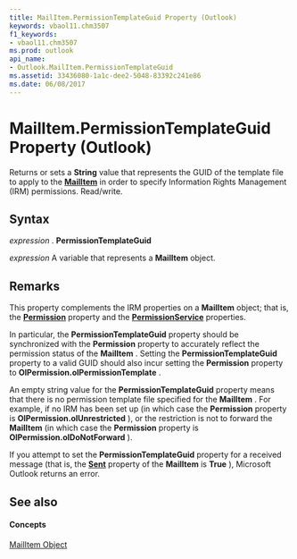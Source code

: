 ```yaml
---
title: MailItem.PermissionTemplateGuid Property (Outlook)
keywords: vbaol11.chm3507
f1_keywords:
- vbaol11.chm3507
ms.prod: outlook
api_name:
- Outlook.MailItem.PermissionTemplateGuid
ms.assetid: 33436080-1a1c-dee2-5048-83392c241e86
ms.date: 06/08/2017
---
```



# MailItem.PermissionTemplateGuid Property (Outlook)

Returns or sets a **String** value that represents the GUID of the template file to apply to the **[MailItem](mailitem-object-outlook.md)** in order to specify Information Rights Management (IRM) permissions. Read/write.


## Syntax

 _expression_ . **PermissionTemplateGuid**

 _expression_ A variable that represents a **MailItem** object.


## Remarks

This property complements the IRM properties on a **MailItem** object; that is, the **[Permission](mailitem-permission-property-outlook.md)** property and the **[PermissionService](mailitem-permissionservice-property-outlook.md)** properties.

In particular, the **PermissionTemplateGuid** property should be synchronized with the **Permission** property to accurately reflect the permission status of the **MailItem** . Setting the **PermissionTemplateGuid** property to a valid GUID should also incur setting the **Permission** property to **OlPermission.olPermissionTemplate** .

An empty string value for the **PermissionTemplateGuid** property means that there is no permission template file specified for the **MailItem** . For example, if no IRM has been set up (in which case the **Permission** property is **OlPermission.olUnrestricted** ), or the restriction is not to forward the **MailItem** (in which case the **Permission** property is **OlPermission.olDoNotForward** ).

If you attempt to set the **PermissionTemplateGuid** property for a received message (that is, the **[Sent](mailitem-sent-property-outlook.md)** property of the **MailItem** is **True** ), Microsoft Outlook returns an error.


## See also


#### Concepts


[MailItem Object](mailitem-object-outlook.md)

